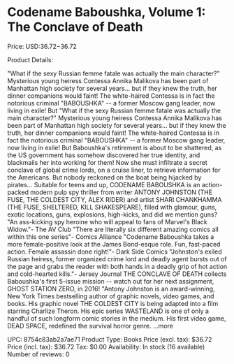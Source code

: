 # Codename Baboushka, Volume 1: The Conclave of Death

Price: USD:$36.72-$36.72

Product Details:

"What if the sexy Russian femme fatale was actually the main character?" Mysterious young heiress Contessa Annika Malikova has been part of Manhattan high society for several years... but if they knew the truth, her dinner companions would faint! The white-haired Contessa is in fact the notorious criminal "BABOUSHKA" -- a former Moscow gang leader, now living in exile! But "What if the sexy Russian femme fatale was actually the main character?" Mysterious young heiress Contessa Annika Malikova has been part of Manhattan high society for several years... but if they knew the truth, her dinner companions would faint! The white-haired Contessa is in fact the notorious criminal "BABOUSHKA" -- a former Moscow gang leader, now living in exile! But Baboushka's retirement is about to be shattered, as the US government has somehow discovered her true identity, and blackmails her into working for them! Now she must infiltrate a secret conclave of global crime lords, on a cruise liner, to retrieve information for the Americans. But nobody reckoned on the boat being hijacked by pirates... Suitable for teens and up, CODENAME BABOUSHKA is an action-packed modern pulp spy thriller from writer ANTONY JOHNSTON (THE FUSE, THE COLDEST CITY, ALEX RIDER) and artist SHARI CHANKHAMMA (THE FUSE, SHELTERED, KILL SHAKESPEARE), filled with glamour, guns, exotic locations, guns, explosions, high-kicks, and did we mention guns? "An ass-kicking spy heroine who will appeal to fans of Marvel's Black Widow."- The AV Club "There are literally six different amazing comics all within this one series"- Comics Alliance "Codename Baboushka takes a more female-positive look at the James Bond-esque role. Fun, fast-paced action. Female assassin done right!"- Dark Side Comics "Johnston's exiled Russian heiress, former organized crime lord and deadly agent bursts out of the page and grabs the reader with both hands in a deadly grip of hot action and cold-hearted kills."- Jersey Journal THE CONCLAVE OF DEATH collects Baboushka's first 5-issue mission -- watch out for her next assignment, GHOST STATION ZERO, in 2016! "Antony Johnston is an award-winning, New York Times bestselling author of graphic novels, video games, and books. His graphic novel THE COLDEST CITY is being adapted into a film starring Charlize Theron. His epic series WASTELAND is one of only a handful of such longform comic stories in the medium. His first video game, DEAD SPACE, redefined the survival horror genre. ...more

UPC: 8754c83ab2a7ae71
Product Type: Books
Price (excl. tax): $36.72
Price (incl. tax): $36.72
Tax: $0.00
Availability: In stock (16 available)
Number of reviews: 0